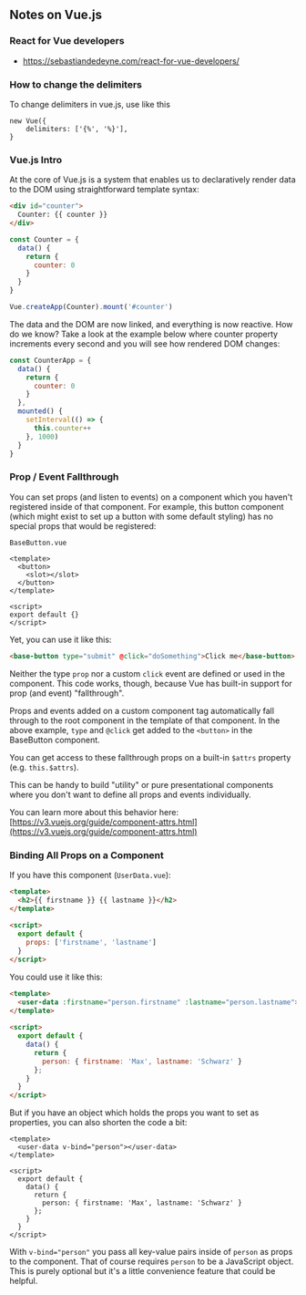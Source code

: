 ## Notes on Vue.js

### React for Vue developers

- <https://sebastiandedeyne.com/react-for-vue-developers/>

### How to change the delimiters

To change delimiters in vue.js, use like this

    new Vue({
        delimiters: ['{%', '%}'],
    }
    
### Vue.js Intro

At the core of Vue.js is a system that enables us to declaratively render data
to the DOM using straightforward template syntax:

```html
<div id="counter">
  Counter: {{ counter }}
</div>
```

```js
const Counter = {
  data() {
    return {
      counter: 0
    }
  }
}

Vue.createApp(Counter).mount('#counter')
```

The data and the DOM are now linked, and everything is now reactive. How do we
know? Take a look at the example below where counter property increments every
second and you will see how rendered DOM changes:

```js
const CounterApp = {
  data() {
    return {
      counter: 0
    }
  },
  mounted() {
    setInterval(() => {
      this.counter++
    }, 1000)
  }
}
```

### Prop / Event Fallthrough

You can set props (and listen to events) on a component which you haven't
registered inside of that component. For example, this button component (which
might exist to set up a button with some default styling) has no special props
that would be registered:

```vue
BaseButton.vue

<template>  
  <button>
    <slot></slot>
  </button>
</template>
 
<script>
export default {}
</script>
```

Yet, you can use it like this:

```html
<base-button type="submit" @click="doSomething">Click me</base-button>
```

Neither the type `prop` nor a custom `click` event are defined or used in the
component. This code works, though, because Vue has built-in support for prop
(and event) "fallthrough".

Props and events added on a custom component tag automatically fall through to
the root component in the template of that component. In the above example,
`type` and `@click` get added to the `<button>` in the BaseButton component.

You can get access to these fallthrough props on a built-in `$attrs` property
(e.g. `this.$attrs`).

This can be handy to build "utility" or pure presentational components where
you don't want to define all props and events individually.

You can learn more about this behavior here: [https://v3.vuejs.org/guide/component-attrs.html](https://v3.vuejs.org/guide/component-attrs.html)


### Binding All Props on a Component

If you have this component (`UserData.vue`):

```html
<template>
  <h2>{‌{ firstname }} {‌{ lastname }}</h2>
</template>
 
<script>
  export default {
    props: ['firstname', 'lastname']
  }
</script>
```

You could use it like this:

```html
<template>
  <user-data :firstname="person.firstname" :lastname="person.lastname"></user-data>
</template>
 
<script>
  export default {
    data() {
      return {
        person: { firstname: 'Max', lastname: 'Schwarz' }
      };
    }
  }
</script>
```

But if you have an object which holds the props you want to set as properties,
you can also shorten the code a bit:

```
<template>
  <user-data v-bind="person"></user-data>
</template>
 
<script>
  export default {
    data() {
      return {
        person: { firstname: 'Max', lastname: 'Schwarz' }
      };
    }
  }
</script>
```

With `v-bind="person"` you pass all key-value pairs inside of `person` as props
to the component. That of course requires `person` to be a JavaScript object.
This is purely optional but it's a little convenience feature that could be
helpful.
